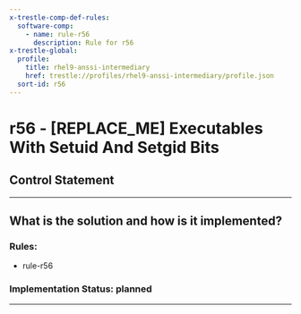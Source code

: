 ```yaml
---
x-trestle-comp-def-rules:
  software-comp:
    - name: rule-r56
      description: Rule for r56
x-trestle-global:
  profile:
    title: rhel9-anssi-intermediary
    href: trestle://profiles/rhel9-anssi-intermediary/profile.json
  sort-id: r56
---
```


# r56 - \[REPLACE_ME\] Executables With Setuid And Setgid Bits

## Control Statement

______________________________________________________________________

## What is the solution and how is it implemented?

<!-- For implementation status enter one of: implemented, partial, planned, alternative, not-applicable -->

<!-- Note that the list of rules under ### Rules: is read-only and changes will not be captured after assembly to JSON -->

<!-- Add control implementation description here for control: r56 -->

### Rules:

  - rule-r56

### Implementation Status: planned

______________________________________________________________________

